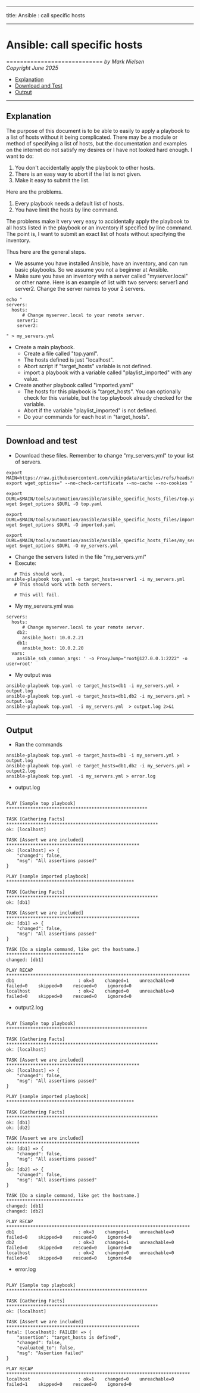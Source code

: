 --------
title: Ansible : call specific hosts

--------

# Ansible: call specific hosts
============================
*by Mark Nielsen*  
*Copyright June 2025*

* [Explanation](#e)
* [Download and Test](#t)
* [Output](#o)

* * *
<a name=e></a>Explanation
-----

The purpose of this document is to be able to easily to apply a playbook to
a list of hosts without it being complicated. There may be a module or method
of specifying a list of hosts, but the documentation and examples on the internet do not
satisfy my desires or I have not looked hard enough. I want to do:
1. You don't accidentally apply the playbook to other hosts.
2. There is an easy way to abort if the list is not given.
3. Make it easy to submit the list.

Here are the problems.
1. Every playbook needs a default list of hosts.
2. You have limit the hosts by line command.

The problems make it very very easy to accidentally apply the playbook to all hosts
listed in the playbook or an inventory if specified by line command.
The point is, I want to submit an exact list of hosts without specifying
the inventory.


Thus here are the general steps.
* We assume you have installed Ansible, have an inventory, and can run basic playbooks. So
we assume you not a beginner at Ansible. 
* Make sure you have an inventory with a server called "myserver.local" or other name. Here is an example
of list with two servers: server1 and server2. Change the server names to your 2 servers. 
```
echo "
servers:
  hosts:
      # Change myserver.local to your remote server. 
    server1:
    server2:
      
" > my_servers.yml
```

* Create a main playbook.
    * Create a file called "top.yaml".
    * The hosts defined is just "localhost".
    * Abort script if "target_hosts" variable is not defined.
    * import a playbook with a variable called "playlist_imported" with any value.
* Create another playbook called "imported.yaml"
    * The hosts for this playbook is  "target_hosts". You can optionally check for this variable, but the
    top playbook already checked for the variable.
    * Abort if the variable "playlist_imported" is not defined.
    * Do your commands for each host in "target_hosts".

* * *

<a name=t></a>Download and test
-----


* Download these files. Remember to change "my_servers.yml" to your list of servers.
```
export MAIN=https://raw.githubusercontent.com/vikingdata/articles/refs/heads/main
export wget_options=" --no-check-certificate --no-cache --no-cookies "

export DURL=$MAIN/tools/automation/ansible/ansible_specific_hosts_files/top.yaml
wget $wget_options $DURL -O top.yaml

export DURL=$MAIN/tools/automation/ansible/ansible_specific_hosts_files/imported.yaml
wget $wget_options $DURL -O imported.yaml

export DURL=$MAIN/tools/automation/ansible/ansible_specific_hosts_files/my_servers.yml
wget $wget_options $DURL -O my_servers.yml
```
* Change the servers listed in the file "my_servers.yml"
* Execute:
```
   # This should work.
ansible-playbook top.yaml -e target_hosts=server1 -i my_servers.yml
   # This should work with both servers.

   # This will fail. 

```

* My my_servers.yml was
```
servers:
  hosts:
      # Change myserver.local to your remote server.
    db2:
      ansible_host: 10.0.2.21
    db1:
      ansible_host: 10.0.2.20
  vars:
    ansible_ssh_common_args: ' -o ProxyJump="root@127.0.0.1:2222" -o user=root'
```

* My output was

```
ansible-playbook top.yaml -e target_hosts=db1 -i my_servers.yml > output.log
ansible-playbook top.yaml -e target_hosts=db1,db2 -i my_servers.yml > output.log
ansible-playbook top.yaml  -i my_servers.yml  > output.log 2>&1 

```

* * *
<a name=links></a>Output
-----
* Ran the commands
```
ansible-playbook top.yaml -e target_hosts=db1 -i my_servers.yml > output.log
ansible-playbook top.yaml -e target_hosts=db1,db2 -i my_servers.yml > output2.log
ansible-playbook top.yaml  -i my_servers.yml > error.log
```
* output.log
```

PLAY [Sample top playbook] *****************************************************

TASK [Gathering Facts] *********************************************************
ok: [localhost]

TASK [Assert we are included] **************************************************
ok: [localhost] => {
    "changed": false,
    "msg": "All assertions passed"
}

PLAY [sample imported playbook] ************************************************

TASK [Gathering Facts] *********************************************************
ok: [db1]

TASK [Assert we are included] **************************************************
ok: [db1] => {
    "changed": false,
    "msg": "All assertions passed"
}

TASK [Do a simple command, like get the hostname.] *****************************
changed: [db1]

PLAY RECAP *********************************************************************
db1                        : ok=3    changed=1    unreachable=0    failed=0    skipped=0    rescued=0    ignored=0   
localhost                  : ok=2    changed=0    unreachable=0    failed=0    skipped=0    rescued=0    ignored=0   
```


* output2.log
```

PLAY [Sample top playbook] *****************************************************

TASK [Gathering Facts] *********************************************************
ok: [localhost]

TASK [Assert we are included] **************************************************
ok: [localhost] => {
    "changed": false,
    "msg": "All assertions passed"
}

PLAY [sample imported playbook] ************************************************

TASK [Gathering Facts] *********************************************************
ok: [db1]
ok: [db2]

TASK [Assert we are included] **************************************************
ok: [db1] => {
    "changed": false,
    "msg": "All assertions passed"
}
ok: [db2] => {
    "changed": false,
    "msg": "All assertions passed"
}

TASK [Do a simple command, like get the hostname.] *****************************
changed: [db1]
changed: [db2]

PLAY RECAP *********************************************************************
db1                        : ok=3    changed=1    unreachable=0    failed=0    skipped=0    rescued=0    ignored=0   
db2                        : ok=3    changed=1    unreachable=0    failed=0    skipped=0    rescued=0    ignored=0   
localhost                  : ok=2    changed=0    unreachable=0    failed=0    skipped=0    rescued=0    ignored=0   
```


* error.log
```

PLAY [Sample top playbook] *****************************************************

TASK [Gathering Facts] *********************************************************
ok: [localhost]

TASK [Assert we are included] **************************************************
fatal: [localhost]: FAILED! => {
    "assertion": "target_hosts is defined",
    "changed": false,
    "evaluated_to": false,
    "msg": "Assertion failed"
}

PLAY RECAP *********************************************************************
localhost                  : ok=1    changed=0    unreachable=0    failed=1    skipped=0    rescued=0    ignored=0   


```